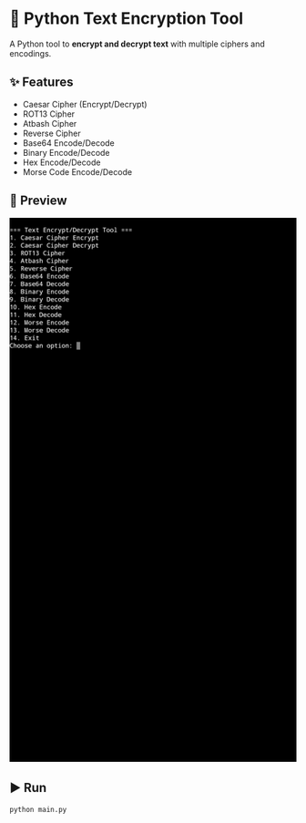 # 🔐 Python Text Encryption Tool

A Python tool to **encrypt and decrypt text** with multiple ciphers and encodings.

## ✨ Features
- Caesar Cipher (Encrypt/Decrypt)
- ROT13 Cipher
- Atbash Cipher
- Reverse Cipher
- Base64 Encode/Decode
- Binary Encode/Decode
- Hex Encode/Decode
- Morse Code Encode/Decode

## 📸 Preview
![Tool Screenshot](https://github.com/cyberxbuilder/python-text-encryption-tool/blob/main/Screenshot_20250926_160434.jpg)

## ▶️ Run
```bash
python main.py
